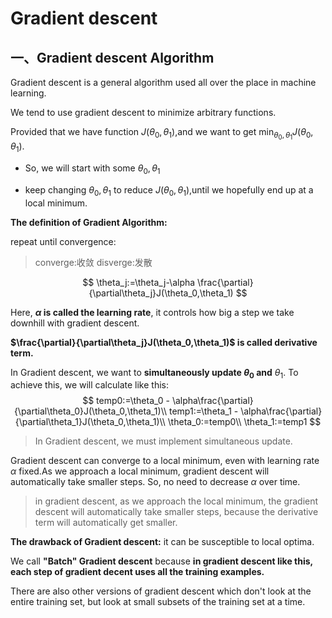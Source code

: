 # Gradient descent

## 一、Gradient descent Algorithm

Gradient descent is a general algorithm used all over the place in machine learning.

We tend to use gradient descent to minimize arbitrary functions.

Provided that we have function $J(\theta_0,\theta_1)$,and we want to get $\min_{\theta_0,\theta_1}J(\theta_0,\theta_1)$.

+ So, we will start with some $\theta_0,\theta_1$

+ keep changing $\theta_0,\theta_1$ to reduce $J(\theta_0,\theta_1)$,until we hopefully end up at a local minimum.



**The definition of Gradient Algorithm:**

repeat until convergence:

> converge:收敛 disverge:发散

$$
\theta_j:=\theta_j-\alpha \frac{\partial}{\partial\theta_j}J(\theta_0,\theta_1)
$$

Here, **$\alpha$ is called the learning rate**, it controls how big a step we take downhill with gradient descent.

**$\frac{\partial}{\partial\theta_j}J(\theta_0,\theta_1)$ is called derivative term.**

In Gradient descent, we want to **simultaneously update $\theta_0$ and** $\theta_1$. To achieve this, we will calculate like this:
$$
temp0:=\theta_0 - \alpha\frac{\partial}{\partial\theta_0}J(\theta_0,\theta_1)\\
temp1:=\theta_1 - \alpha\frac{\partial}{\partial\theta_1}J(\theta_0,\theta_1)\\
\theta_0:=temp0\\
\theta_1:=temp1
$$

> In Gradient descent, we must implement simultaneous update. 

Gradient descent can converge to a local minimum, even with learning rate $\alpha$ fixed.As we approach a local minimum, gradient descent will automatically take smaller steps. So, no need to decrease $\alpha$ over time.

> in gradient descent, as we approach the local minimum, the gradient descent will automatically take smaller steps, because the derivative term will automatically get smaller.



**The drawback of Gradient descent:** it can be susceptible to local optima.

We call **"Batch" Gradient descent** because **in gradient descent like this, each step of gradient decent uses all the training examples.**

There are also other versions of gradient descent which don't look at the entire training set, but look at small subsets of the training set at a time.

